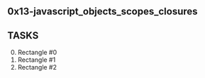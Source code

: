 ## 0x13-javascript_objects_scopes_closures

##  TASKS
0. Rectangle #0
1. Rectangle #1
2. Rectangle #2